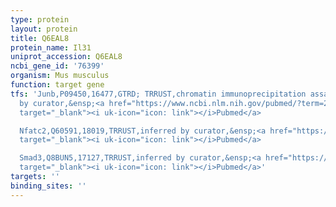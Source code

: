 ```yaml
---
type: protein
layout: protein
title: Q6EAL8
protein_name: Il31
uniprot_accession: Q6EAL8
ncbi_gene_id: '76399'
organism: Mus musculus
function: target gene
tfs: 'Junb,P09450,16477,GTRD; TRRUST,chromatin immunoprecipitation assay; inferred
  by curator,&ensp;<a href="https://www.ncbi.nlm.nih.gov/pubmed/?term=25595785%5Buid%5D"
  target="_blank"><i uk-icon="icon: link"></i>Pubmed</a>

  Nfatc2,Q60591,18019,TRRUST,inferred by curator,&ensp;<a href="https://www.ncbi.nlm.nih.gov/pubmed/?term=25595785%5Buid%5D"
  target="_blank"><i uk-icon="icon: link"></i>Pubmed</a>

  Smad3,Q8BUN5,17127,TRRUST,inferred by curator,&ensp;<a href="https://www.ncbi.nlm.nih.gov/pubmed/?term=24140943%5Buid%5D"
  target="_blank"><i uk-icon="icon: link"></i>Pubmed</a>'
targets: ''
binding_sites: ''
---
```

